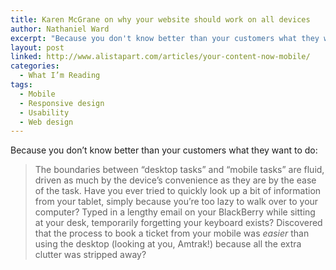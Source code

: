 ```yaml
---
title: Karen McGrane on why your website should work on all devices
author: Nathaniel Ward
excerpt: "Because you don't know better than your customers what they want to do."
layout: post
linked: http://www.alistapart.com/articles/your-content-now-mobile/
categories:
  - What I’m Reading
tags:
  - Mobile
  - Responsive design
  - Usability
  - Web design
---
```

Because you don’t know better than your customers what they want to do:

> The boundaries between “desktop tasks” and “mobile tasks” are fluid, driven as much by the device’s convenience as they are by the ease of the task. Have you ever tried to quickly look up a bit of information from your tablet, simply because you’re too lazy to walk over to your computer? Typed in a lengthy email on your BlackBerry while sitting at your desk, temporarily forgetting your keyboard exists? Discovered that the process to book a ticket from your mobile was *easier* than using the desktop (looking at you, Amtrak!) because all the extra clutter was stripped away?